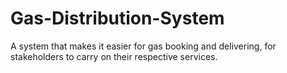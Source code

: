 # Gas-Distribution-System
A system that makes it easier for gas booking and delivering, for stakeholders to carry on their respective services.
